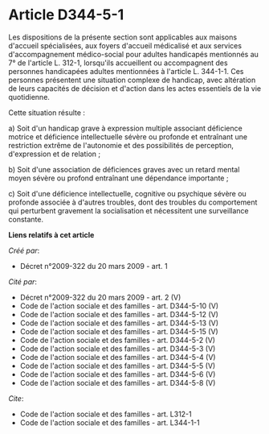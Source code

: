 # Article D344-5-1

Les dispositions de la présente section sont applicables aux maisons d'accueil spécialisées, aux foyers d'accueil médicalisé
et aux services d'accompagnement médico-social pour adultes handicapés mentionnés au 7° de l'article L. 312-1, lorsqu'ils
accueillent ou accompagnent des personnes handicapées adultes mentionnées à l'article L. 344-1-1. Ces personnes présentent
une situation complexe de handicap, avec altération de leurs capacités de décision et d'action dans les actes essentiels de
la vie quotidienne. 

Cette situation résulte : 

a) Soit d'un handicap grave à expression multiple associant déficience motrice et déficience intellectuelle sévère ou
profonde et entraînant une restriction extrême de l'autonomie et des possibilités de perception, d'expression et de
relation ; 

b) Soit d'une association de déficiences graves avec un retard mental moyen sévère ou profond entraînant une dépendance
importante ; 

c) Soit d'une déficience intellectuelle, cognitive ou psychique sévère ou profonde associée à d'autres troubles, dont des
troubles du comportement qui perturbent gravement la socialisation et nécessitent une surveillance constante.

**Liens relatifs à cet article**

_Créé par_:

  - Décret n°2009-322 du 20 mars 2009 - art. 1

_Cité par_:

  - Décret n°2009-322 du 20 mars 2009 - art. 2 (V)
  - Code de l'action sociale et des familles - art. D344-5-10 (V)
  - Code de l'action sociale et des familles - art. D344-5-12 (V)
  - Code de l'action sociale et des familles - art. D344-5-13 (V)
  - Code de l'action sociale et des familles - art. D344-5-15 (V)
  - Code de l'action sociale et des familles - art. D344-5-2 (V)
  - Code de l'action sociale et des familles - art. D344-5-3 (V)
  - Code de l'action sociale et des familles - art. D344-5-4 (V)
  - Code de l'action sociale et des familles - art. D344-5-5 (V)
  - Code de l'action sociale et des familles - art. D344-5-6 (V)
  - Code de l'action sociale et des familles - art. D344-5-8 (V)

_Cite_:

  - Code de l'action sociale et des familles - art. L312-1
  - Code de l'action sociale et des familles - art. L344-1-1
